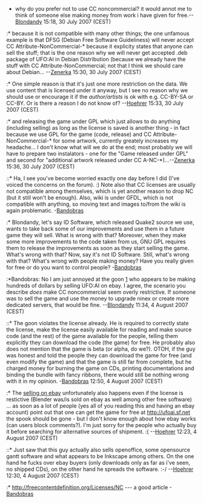 - why do you prefer not to use CC noncommercial? it would annot me to
  think of someone else making money from work i have given for
  free.--[Blondandy](User:Blondandy "wikilink") 15:18, 30 July 2007
  (CEST)

:\* because it is not compatible with many other things; the one
unfamous example is that DFSG (Debian Free Software Guideliness) will
never accept CC Attribute-NonCommercial-\* because it explicity states
that anyone can sell the stuff; that is the one reason why we will never
get accepted .deb package of UFO:AI in Debian Distribution (because we
already have the stuff with CC Attribute-NonCommercial; not that I think
we should care about Debian... --[Zenerka](User:Zenerka "wikilink")
15:30, 30 July 2007 (CEST)

:\* One simple reason is that it's just one more restriction on the
data. We use content that is licensed under it anyway, but I see no
reason why we should use or encourage it if the *author/artists* is ok
with e.g. CC-BY-SA or CC-BY. Or is there a reason I do not know of?
--[Hoehrer](User:Hoehrer "wikilink") 15:33, 30 July 2007 (CEST)

:\* and releasing the game under GPL which just allows to do anything
(including selling) as long as the license is saved is another thing -
in fact because we use GPL for the game (code, release) and CC
Attribute-NonCommercial-\* for some artwork, currently greately
increases my headache... I don't know what will we do at the end; most
probably we will have to prepare two instalators - one for the "Game
released under GPL" and second for "additional artwork released under CC
A-NC-\*)...--[Zenerka](User:Zenerka "wikilink") 15:36, 30 July 2007
(CEST)

::\* Ha, I see you've become worried exactly one day before I did (I've
voiced the concerns on the forum). :) Note also that CC licenses are
usually not compatible among themselves, which is yet another reason to
drop NC (but it still won't be enough). Also, wiki is under GFDL, which
is not compatible with anything, so moving text and images to/from the
wiki is again problematic. -[Bandobras](User:Bandobras "wikilink")

:\* Blondandy, let's say ID Software, which released Quake2 source we
use, wants to take back some of our improvements and use them in a
future game they will sell. What is wrong with that? Moreover, when they
make some more improvements to the code taken from us, GNU GPL requires
them to release the improvements as soon as they start selling the game.
What's wrong with that? Now, say it's not ID Software. Still, what's
wrong with that? What's wrong with people making money? Have you really
given for free or do you want to control people?
-[Bandobras](User:Bandobras "wikilink")

:\*Bandobras: No I am just annoyed at the goon
[1](http://myworld.ebay.com/mareszah_17/) who appears to be making
hundreds of dollars by selling UFO:AI on ebay. I agree, the scenario you
describe <i>does</i> make CC noncommercial seem overly restrictive. If
someone was to sell the game and use the money to upgrade ninex or
create more dedicated servers, that would be fine.
--[Blondandy](User:Blondandy "wikilink") 11:34, 4 August 2007 (CEST)

::\* The goon violates the license already. He is required to correctly
state the license, make the license easily available for reading and
make source code (and the rest) of the game available for the people,
telling them explicitly they can download the code (the game) for free.
He probably also does not mention that the game is beta (or alpha, do
we?). OTOH, if the guy was honest and told the people they can download
the game for free (and even modify the game) and that the game is still
far from complete, but he charged money for burning the game on CDs,
printing documentations and binding the bundle with fancy ribbons, there
would still be nothing wrong with it in my opinion.
-[Bandobras](User:Bandobras "wikilink") 12:50, 4 August 2007 (CEST)

:\* The [selling on
ebay](http://cgi.ebay.com/ws/eBayISAPI.dll?ViewItem&item=200136746975)
unfortunately also happens even if the license is restictive (Blender
was/is sold on ebay as well among other free software) ... as soon as a
lot of people (yes all of you reading this and having an ebay account)
point out that one can get the game for free at <http://ufoai.sf.net>
the spook should be gone - but I don't know enough about how ebay works
(can users block comments?). I'm just sorry for the people who actually
buy it before searching for alternative sources of shipment. :(
--[Hoehrer](User:Hoehrer "wikilink") 12:23, 4 August 2007 (CEST)

::\* Just saw that this guy actually also sells openoffice, some
opensource gantt software and what appears to be Inkscape among others.
On the one hand he fucks over ebay buyers (only downloads only as far as
i've seen, no shipped CDs), on the other hand he spreads the software.
:-/ --[Hoehrer](User:Hoehrer "wikilink") 12:30, 4 August 2007 (CEST)

:\* <http://freecontentdefinition.org/Licenses/NC> --- a good article
-[Bandobras](User:Bandobras "wikilink")